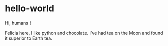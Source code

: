 # hello-world

Hi, humans！

Felicia here, I like python and chocolate.
I've had tea on the Moon and found it superior to Earth tea.
